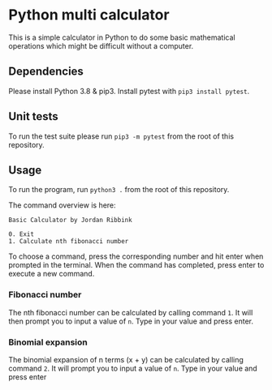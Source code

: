 # Python multi calculator

This is a simple calculator in Python to do some basic mathematical operations which might be difficult without a computer.

## Dependencies

Please install Python 3.8 & pip3. Install pytest with `pip3 install pytest`.

## Unit tests

To run the test suite please run `pip3 -m pytest` from the root of this repository.

## Usage

To run the program, run `python3 .` from the root of this repository.

The command overview is here:

```
Basic Calculator by Jordan Ribbink

0. Exit
1. Calculate nth fibonacci number
```

To choose a command, press the corresponding number and hit enter when prompted in the terminal. When the command has completed, press enter to execute a new command.

### Fibonacci number

The nth fibonacci number can be calculated by calling command `1`. It will then prompt you to input a value of `n`. Type in your value and press enter.

### Binomial expansion

The binomial expansion of n terms (x + y) can be calculated by calling command `2`. It will prompt you to input a value of `n`. Type in your value and press enter
